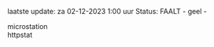 laatste update: 
za 02-12-2023  1:00   uur 
Status: FAALT - geel - 
<div class="service Y">microstation</div><div class="service G">httpstat</div>